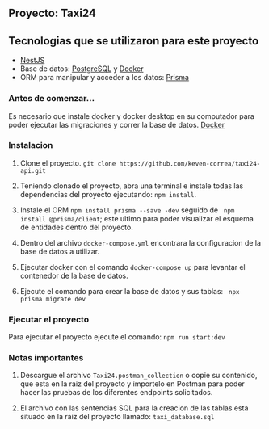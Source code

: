 ## Proyecto: Taxi24
## Tecnologias que se utilizaron para este proyecto
- [NestJS](https://nestjs.com)
- Base de datos: [PostgreSQL](https://www.postgresql.org) y [Docker](https://www.docker.com/)
- ORM para manipular y acceder a los datos: [Prisma](https://www.prisma.io)

### Antes de comenzar...
Es necesario que instale docker y docker desktop en su computador para poder ejecutar las migraciones y correr la base de datos. [Docker](https://docs.docker.com/desktop/install/windows-install/)

### Instalacion
1. Clone el proyecto. ```git clone https://github.com/keven-correa/taxi24-api.git ```
   
2. Teniendo clonado el proyecto, abra una terminal e instale todas las dependencias del proyecto ejecutando: ```npm install```.
   
3. Instale el ORM ```npm install prisma --save -dev``` seguido de ``` npm install @prisma/client```; este ultimo para poder visualizar el esquema de entidades dentro del proyecto.
   
4. Dentro del archivo ```docker-compose.yml``` encontrara la configuracion de la base de datos a utilizar.
   
5. Ejecutar docker con el comando ```docker-compose up``` para levantar el contenedor de la base de datos.
   
6. Ejecute el comando para crear la base de datos y sus tablas: ``` npx prisma migrate dev```
   
### Ejecutar el proyecto
Para ejecutar el proyecto ejecute el comando: ``` npm run start:dev ```


### Notas importantes
1. Descargue el archivo ``` Taxi24.postman_collection ``` o copie su contenido, que esta en la raiz del proyecto y importelo en Postman para poder hacer las pruebas de los diferentes endpoints solicitados.
   
2. El archivo con las sentencias SQL para la creacion de las tablas esta situado en la raiz del proyecto llamado: ```taxi_database.sql```
